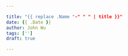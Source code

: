 ```yaml
---

title: "{{ replace .Name "-" " " | title }}"
date: {{ .Date }}
author: John Wu
tags: ['']
draft: true

---
```



